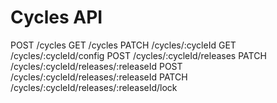 # Cycles API

POST      /cycles
GET       /cycles
PATCH     /cycles/:cycleId
GET       /cycles/:cycleId/config
POST      /cycles/:cycleId/releases
PATCH     /cycles/:cycleId/releases/:releaseId
POST      /cycles/:cycleId/releases/:releaseId
PATCH     /cycles/:cycleId/releases/:releaseId/lock
